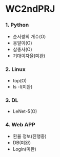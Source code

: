 # WC2ndPRJ

### 1. Python
  - 순서쌍의 개수(O)
  - 옹알이(O)
  - 삼총사(O)
  - 기대이자율(미완)
  
### 2. Linux
  - top(O)
  - ls -l(미완)

### 3. DL
  - LeNet-5(O)

### 4. Web APP
  - 환율 정보(진행중)
  - DB(미완)
  - Login(미완)
